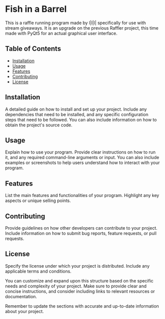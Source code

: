 # Fish in a Barrel
This is a raffle running program made by l|l|l| specifically for use with stream giveaways. It is an upgrade on the previous Raffler project, this time made with PyQt5 for an actual graphical user interface.

## Table of Contents
- [Installation](#installation)
- [Usage](#usage)
- [Features](#license)
- [Contributing](#contributing)
- [License](#license)
## Installation
A detailed guide on how to install and set up your project. Include any dependencies that need to be installed, and any specific configuration steps that need to be followed. You can also include information on how to obtain the project's source code.

## Usage
Explain how to use your program. Provide clear instructions on how to run it, and any required command-line arguments or input. You can also include examples or screenshots to help users understand how to interact with your program.

## Features
List the main features and functionalities of your program. Highlight any key aspects or unique selling points.

## Contributing
Provide guidelines on how other developers can contribute to your project. Include information on how to submit bug reports, feature requests, or pull requests.

## License
Specify the license under which your project is distributed. Include any applicable terms and conditions.

You can customize and expand upon this structure based on the specific needs and complexity of your project. Make sure to provide clear and concise instructions, and consider including links to relevant resources or documentation.

Remember to update the sections with accurate and up-to-date information about your project.